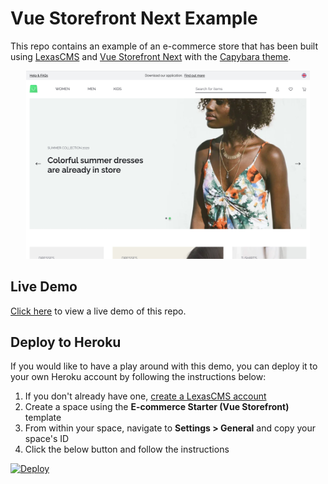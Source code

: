 # Vue Storefront Next Example

This repo contains an example of an e-commerce store that has been built using [LexasCMS](https://www.lexascms.com/vue-storefront/) and [Vue Storefront Next](https://www.vuestorefront.io/) with the [Capybara theme](https://github.com/vuestorefront/vsf-capybara).

<p align="center">
  <img src="preview@2x.jpg" alt="Vue Storefront Next E-commerce Store Example Preview" style="max-width:90%;" />
</p>

## Live Demo

[Click here](https://lexascms-example-vsf-next-capybara.herokuapp.com/) to view a live demo of this repo.

## Deploy to Heroku

If you would like to have a play around with this demo, you can deploy it to your own Heroku account by following the instructions below:

1. If you don't already have one, [create a LexasCMS account](https://app.lexascms.com/signup)
2. Create a space using the **E-commerce Starter (Vue Storefront)** template
3. From within your space, navigate to **Settings > General** and copy your space's ID
4. Click the below button and follow the instructions

[![Deploy](https://www.herokucdn.com/deploy/button.svg)](https://heroku.com/deploy?template=https://github.com/LexasCMS/example-vsf-next-capybara)